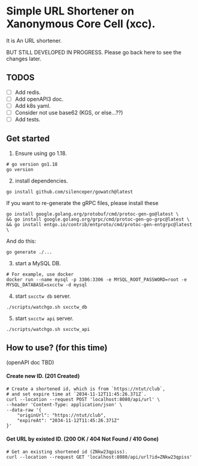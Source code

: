 # Simple URL Shortener on Xanonymous Core Cell (xcc).

It is An URL shortener.

BUT STILL DEVELOPED IN PROGRESS.
Please go back here to see the changes later.

## TODOS
- [ ] Add redis.
- [ ] Add openAPI3 doc.
- [ ] Add k8s yaml.
- [ ] Consider not use base62 (KGS, or else...??)
- [ ] Add tests.

## Get started

1. Ensure using go 1.18.

```shell
# go version go1.18
go version
```

2. install dependencies.

```shell
go install github.com/silenceper/gowatch@latest
```

If you want to re-generate the gRPC files, please install these

```shell
go install google.golang.org/protobuf/cmd/protoc-gen-go@latest \
&& go install google.golang.org/grpc/cmd/protoc-gen-go-grpc@latest \
&& go install entgo.io/contrib/entproto/cmd/protoc-gen-entgrpc@latest \
```

And do this:

```shell
go generate ./...
```

3. start a MySQL DB.

```shell
# For example, use docker
docker run --name mysql -p 3306:3306 -e MYSQL_ROOT_PASSWORD=root -e MYSQL_DATABASE=sxcctw -d mysql
```

4. start `sxcctw db` server.

```shell
./scripts/watchgo.sh sxcctw_db
```

5. start `sxcctw api` server.

```shell
./scripts/watchgo.sh sxcctw_api
```

## How to use? (for this time)
(openAPI doc TBD)
#### Create new ID. (201 Created)
```shell
# Create a shortened id, which is from `https://ntut/club`,
# and set expire time at `2034-11-12T11:45:26.371Z`.
curl --location --request POST 'localhost:8080/api/url' \
--header 'Content-Type: application/json' \
--data-raw '{
    "originUrl": "https://ntut/club",
    "expireAt": "2034-11-12T11:45:26.371Z"
}'
```

#### Get URL by existed ID. (200 OK / 404 Not Found / 410 Gone)
```shell
# Get an existing shortened id (ZNkw23qpiss).
curl --location --request GET 'localhost:8080/api/url?id=ZNkw23qpiss'
```
